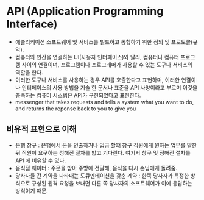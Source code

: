 # API (Application Programming Interface)

- 애플리케이션 소프트웨어 및 서비스를 빌드하고 통합하기 위한 정의 및 프로토콜(규약). 
- 컴퓨터와 인간을 연결하는 UI(사용자 인터페이스)와 달리, 컴퓨터나 컴퓨터 프로그램 사이의 연결이며, 프로그램이나 프로그래머가 사용할 수 있는 도구나 서비스의 역할을 한다. 
- 이러한 도구나 서비스를 사용하는 경우 API를 호출한다고 표현하며, 이러한 연결이나 인터페이스의 사용 방법을 기술 한 문서나 표준을 API 사양이라고 부르며 이것을 충족하는 컴퓨터 시스템은 API가 구현되었다고 표현한다.
-  messenger that takes requests and tells a system what you want to do, and returns the reponse back to you to give you

## 비유적 표현으로 이해

- 은행 창구 : 은행에서 돈을 인출하거나 입금 할떄 창구 직원에게 원하는 업무를 말한 뒤 직원이 요구하는 정해진 절차를 밟고 기다린다. 여기서 창구 및 정해진 절차를 API 에 비유할 수 있다.
- 음식점 웨이터 : 주문을 받아 주방에 전달해, 음식을 다시 손님에게 돌려줌.
- 당사자들 간 계약을 나타내는 도큐멘테이션을 갖춘 계약 : 한쪽 당사자가 특정한 방식으로 구성된 원격 요청을 보내면 다른 쪽 당사자의 소프트웨어가 이에 응답하는 방식이기 때문.